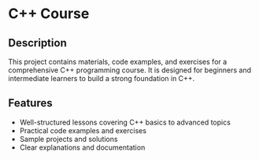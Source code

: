 # C++ Course

## Description
This project contains materials, code examples, and exercises for a comprehensive C++ programming course. It is designed for beginners and intermediate learners to build a strong foundation in C++.

## Features
- Well-structured lessons covering C++ basics to advanced topics
- Practical code examples and exercises
- Sample projects and solutions
- Clear explanations and documentation